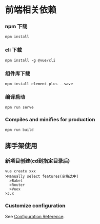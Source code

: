 # 前端相关依赖

### npm 下载
```
npm install
```

### cli 下载
```
npm install -g @vue/cli
```

### 组件库下载
```
npm install element-plus --save
```

### 编译启动
```
npm run serve
```

### Compiles and minifies for production
```
npm run build
```



脚手架使用
---------------------------------------------------------------------

### 新项目创建(cd到指定目录后)
```
vue create xxx
>Manually select features(空格选中)
  >Babel
  >Router
  >Vuex
>3.x
```



### Customize configuration
See [Configuration Reference](https://cli.vuejs.org/config/).
